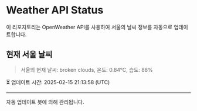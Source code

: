 
# Weather API Status

이 리포지토리는 OpenWeather API를 사용하여 서울의 날씨 정보를 자동으로 업데이트합니다.

## 현재 서울 날씨
> 서울의 현재 날씨: broken clouds, 온도: 0.84°C, 습도: 88%

⏳ 업데이트 시간: 2025-02-15 21:13:58 (UTC)

---
자동 업데이트 봇에 의해 관리됩니다.
